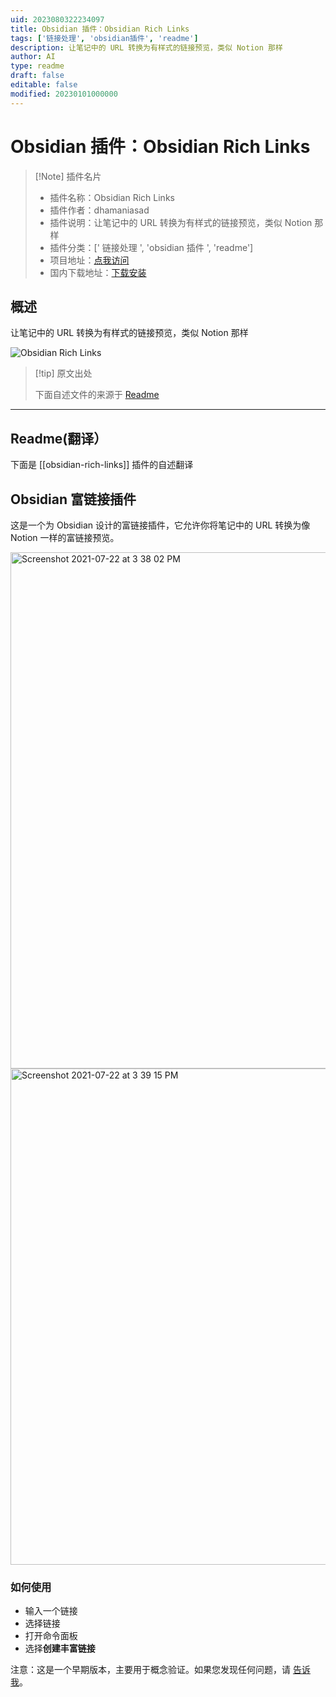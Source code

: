 ```yaml
---
uid: 2023080322234097
title: Obsidian 插件：Obsidian Rich Links
tags: ['链接处理', 'obsidian插件', 'readme']
description: 让笔记中的 URL 转换为有样式的链接预览，类似 Notion 那样
author: AI
type: readme
draft: false
editable: false
modified: 20230101000000
---
```


# Obsidian 插件：Obsidian Rich Links

> [!Note] 插件名片
> - 插件名称：Obsidian Rich Links
> - 插件作者：dhamaniasad
> - 插件说明：让笔记中的 URL 转换为有样式的链接预览，类似 Notion 那样
> - 插件分类：[' 链接处理 ', 'obsidian 插件 ', 'readme']
> - 项目地址：[点我访问](https://github.com/dhamaniasad/obsidian-rich-links)
> - 国内下载地址：[下载安装](https://pkmer.cn/products/plugin/pluginMarket/?obsidian-rich-links)

## 概述

让笔记中的 URL 转换为有样式的链接预览，类似 Notion 那样

![Obsidian Rich Links](https://cdn.pkmer.cn/covers/obsidian-rich-links.PNG!pkmer)

> [!tip] 原文出处
>
>下面自述文件的来源于 [Readme](https://ghproxy.net/https://raw.githubusercontent.com/dhamaniasad/obsidian-rich-links/master/README.md)
>

---

## Readme(翻译）

下面是 [[obsidian-rich-links]] 插件的自述翻译

## Obsidian 富链接插件

这是一个为 Obsidian 设计的富链接插件，它允许你将笔记中的 URL 转换为像 Notion 一样的富链接预览。

<img width="826" alt="Screenshot 2021-07-22 at 3 38 02 PM" src="https://user-images.githubusercontent.com/4560482/126623044-046aaa58-a88b-4152-92ed-a681fc72b043.png">

<img width="794" alt="Screenshot 2021-07-22 at 3 39 15 PM" src="https://user-images.githubusercontent.com/4560482/126623210-85baaa93-d8c0-45b3-a84e-9d3cb4b00919.png">

### 如何使用

* 输入一个链接
* 选择链接
* 打开命令面板
* 选择**创建丰富链接**

注意：这是一个早期版本，主要用于概念验证。如果您发现任何问题，请 [告诉我](https://github.com/dhamaniasad/obsidian-rich-links/issues)。
